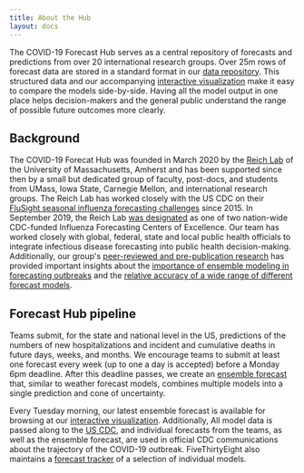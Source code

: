 ```yaml
---
title: About the Hub
layout: docs
---
```


The COVID-19 Forecast Hub serves as a central repository of forecasts and predictions from over 20 international research groups. Over 25m rows of forecast data are stored in a standard format in our [data repository](https://zoltardata.com/project/44). This structured data and our accompanying [interactive visualization](https://reichlab.io/covid19-forecast-hub/) make it easy to compare the models side-by-side. Having all the model output in one place helps decision-makers and the general public understand the range of possible future outcomes more clearly.  

## Background
The COVID-19 Forecat Hub was founded in March 2020 by the [Reich Lab](https://reichlab.io/) of the University of Massachusetts, Amherst and has been supported since then by a small but dedicated group of faculty, post-docs, and students from UMass, Iowa State, Carnegie Mellon, and international research groups. The Reich Lab has worked closely with the US CDC on their [FluSight seasonal influenza forecasting challenges](https://www.cdc.gov/flu/weekly/flusight/index.html) since 2015. In September 2019, the Reich Lab [was designated](https://www.umass.edu/newsoffice/article/cdc-designates-umass-amherst-flu) as one of two nation-wide CDC-funded Influenza Forecasting Centers of Excellence.  Our team has worked closely with global, federal, state and local public health officials to integrate infectious disease forecasting into public health decision-making. Additionally, our group's [peer-reviewed and pre-publication research](./research/) has provided important insights about the [importance of ensemble modeling in forecasting outbreaks](https://journals.plos.org/ploscompbiol/article?id=10.1371/journal.pcbi.1007486) and the [relative accuracy of a wide range of different forecast models](https://www.pnas.org/content/116/8/3146).

## Forecast Hub pipeline
Teams submit, for the state and national level in the US, predictions of the numbers of new hospitalizations and incident and cumulative deaths in future days, weeks, and months. We encourage teams to submit at least one forecast every week (up to one a day is accepted) before a Monday 6pm deadline. After this deadline passes, we create an [ensemble forecast](./ensemble/) that, similar to weather forecast models, combines multiple models into a single prediction and cone of uncertainty. 

Every Tuesday morning, our latest ensemble forecast is available for browsing at our [interactive visualization](https://reichlab.io/covid19-forecast-hub/).
Additionally, All model data is passed along to the [US CDC](https://www.cdc.gov/coronavirus/2019-ncov/covid-data/forecasting-us.html), and individual forecasts from the teams, as well as the ensemble forecast, are used in official CDC communications about the trajectory of the COVID-19 outbreak. FiveThirtyEight also maintains a [forecast tracker](https://projects.fivethirtyeight.com/covid-forecasts/) of a selection of individual models. 
